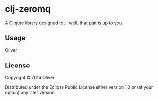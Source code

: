 # clj-zeromq

A Clojure library designed to ... well, that part is up to you.

## Usage

Oliver

## License

Copyright © 2016 Oliver

Distributed under the Eclipse Public License either version 1.0 or (at
your option) any later version.
